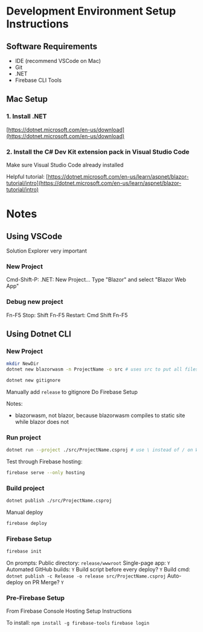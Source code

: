 # Development Environment Setup Instructions

## Software Requirements
* IDE (recommend VSCode on Mac)
* Git
* .NET
* Firebase CLI Tools

## Mac Setup

### 1. Install .NET
[https://dotnet.microsoft.com/en-us/download](https://dotnet.microsoft.com/en-us/download)

### 2. Install the C# Dev Kit extension pack in Visual Studio Code
Make sure Visual Studio Code already installed

Helpful tutorial: [https://dotnet.microsoft.com/en-us/learn/aspnet/blazor-tutorial/intro](https://dotnet.microsoft.com/en-us/learn/aspnet/blazor-tutorial/intro)


# Notes

## Using VSCode
Solution Explorer very important

### New Project
Cmd-Shift-P: .NET: New Project...
Type "Blazor" and select "Blazor Web App"

### Debug new project
Fn-F5
Stop: Shift Fn-F5
Restart: Cmd Shift Fn-F5

## Using Dotnet CLI

### New Project
```bash
mkdir NewDir
dotnet new blazorwasm -n ProjectName -o src # uses src to put all files inside NewDir/src not NewDir/ProjectName

dotnet new gitignore
```
Manually add ```release``` to gitignore
Do Firebase Setup

Notes:
* blazorwasm, not blazor, because blazorwasm compiles to static site while blazor does not

### Run project
```bash
dotnet run --project ./src/ProjectName.csproj # use \ instead of / on Windows
```
Test through Firebase hosting:
```bash
firebase serve --only hosting
```

### Build project
```bash
dotnet publish ./src/ProjectName.csproj
```
Manual deploy
```bash
firebase deploy
```

### Firebase Setup
```bash
firebase init
```
On prompts:
Public directory: ```release/wwwroot```
Single-page app: ```Y```
Automated GitHub builds: ```Y```
Build script before every deploy? ```Y```
Build cmd: ```dotnet publish -c Release -o release src/ProjectName.csproj```
Auto-deploy on PR Merge? ```Y```

### Pre-Firebase Setup
From Firebase Console Hosting Setup Instructions

To install:
```npm install -g firebase-tools```
```firebase login```